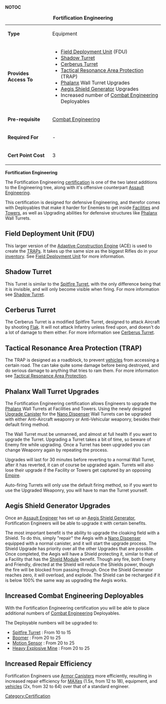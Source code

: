 **NOTOC**

<table>
<caption><strong>Fortification Engineering</strong></caption>
<tbody>
<tr class="odd">
<td><p><strong>Type</strong></p></td>
<td><p>Equipment</p></td>
</tr>
<tr class="even">
<td><p><strong>Provides Access To</strong></p></td>
<td><ul>
<li><a href="Field_Deployment_Unit.md" title="wikilink">Field Deployment Unit</a> (FDU)</li>
<li><a href="Shadow_Turret.md" title="wikilink">Shadow Turret</a></li>
<li><a href="Cerberus_Turret.md" title="wikilink">Cerberus Turret</a></li>
<li><a href="Tactical_Resonance_Area_Protection.md" title="wikilink">Tactical Resonance Area Protection</a> (TRAP)</li>
<li><a href="Phalanx.md" title="wikilink">Phalanx</a> Wall Turret Upgrades</li>
<li><a href="Aegis_Shield_Generator.md" title="wikilink">Aegis Shield Generator</a> Upgrades</li>
<li>Increased number of <a href="Combat_Engineering.md" title="wikilink">Combat Engineering</a> Deployables</li>
</ul></td>
</tr>
<tr class="odd">
<td><p><strong>Pre-requisite</strong></p></td>
<td><p><a href="Combat_Engineering.md" title="wikilink">Combat Engineering</a></p></td>
</tr>
<tr class="even">
<td><p><strong>Required For</strong></p></td>
<td><p>-</p></td>
</tr>
<tr class="odd">
<td><p><strong>Cert Point Cost</strong></p></td>
<td><p>3</p></td>
</tr>
</tbody>
</table>

**Fortification Engineering**

The Fortification Engineering [certification](Certification.md)
is one of the two latest additions to the Engineering tree, along with
it's offensive counterpart [Assault
Engineering](Assault_Engineering.md).

This certification is designed for defensive Engineering, and therefor
comes with Deployables that make it harder for Enemies to get inside
[Facilities](../locations/Facilities.md) and [Towers](../locations/Towers.md), as
well as Upgrading abilities for defensive structures like
[Phalanx](../items/Phalanx.md) Wall Turrets.

## Field Deployment Unit (FDU)

This larger version of the [Adaptive Construction
Engine](../weapons/Adaptive_Construction_Engine.md) (ACE) is used to create
the [TRAPs](../weapons/Tactical_Resonance_Area_Protection.md). It takes up
the same size as the biggest Rifles do in your
[inventory](../terminology/Inventory.md). See [Field Deployment
Unit](../weapons/Field_Deployment_Unit.md) for more information.

## Shadow Turret

This Turret is similar to the [Spitfire Turret](#Spitfire),
with the only difference being that it is invisible, and will only
become visible when firing. For more information see [Shadow
Turret](../weapons/Shadow_Turret.md).

## Cerberus Turret

The Cerberus Turret is a modified Spitfire Turret, designed to attack
Aircraft by shooting [Flak](../weapons/Flak.md). It will not attack
Infantry unless fired upon, and doesn't do a lot of damage to them
either. For more information see [Cerberus
Turret](../weapons/Cerberus_Turret.md).

## Tactical Resonance Area Protection (TRAP)

The TRAP is designed as a roadblock, to prevent
[vehicles](../vehicles/Vehicle.md) from accessing a certain road. The can
take quite some damage before being destroyed, and do serious damage to
anything that tries to ram them. For more information see [Tactical
Resonance Area
Protection](../weapons/Tactical_Resonance_Area_Protection.md).

## Phalanx Wall Turret Upgrades

The Fortification Engineering certification allows Engineers to upgrade
the [Phalanx](../items/Phalanx.md) Wall Turrets at Facilities and Towers.
Using the newly designed [Upgrade Canister](../items/Upgrade_Canister.md)
for the [Nano Dispenser](../weapons/Nano_Dispenser.md) Wall Turrets can be
upgraded with either Anti-Aircraft weaponry or Anti-Vehicular weaponry,
besides their default firing method.

The Wall Turret must be unmanned, and almost at full health if you want
to upgrade the Turret. Upgrading a Turret takes a bit of time, so beware
of Enemy fire while upgrading. Once a Turret has been upgraded you can
change Weaponry again by repeating the process.

Upgrades will last for 30 minutes before reverting to a normal Wall
Turret, after it has reverted, it can of course be upgraded again.
Turrets will also lose their upgrade if the Facility or Towers get
captured by an opposing [Empire](../terminology/Empire.md).

Auto-firing Turrets will only use the default firing method, so if you
want to use the Upgraded Weaponry, you will have to man the Turret
yourself.

## Aegis Shield Generator Upgrades

Once an [Assault Engineer](Assault_Engineering.md) has set up an
[Aegis Shield Generator](../weapons/Aegis_Shield_Generator.md),
Fortification Engineers will be able to upgrade it with certain
benefits.

The most important benefit is the ability to upgrade the cloaking field
with a Shield. To do this, simply "repair" the Aegis with a [Nano
Dispenser](../weapons/Nano_Dispenser.md) equipped with a normal canister,
and it will start the upgrade process. The Shield Upgrade has priority
over all the other Upgrades that are possible. Once completed, the Aegis
will have a Shield protecting it, similar to that of a Facility that has
the [Shield Module](../items/Shield_Module.md) benefit. Though any fire,
both Enemy and Friendly, directed at the Shield will reduce the Shields
power, though the fire will be blocked from passing through. Once the
Shield Generator reaches zero, it will overload, and explode. The Shield
can be recharged if it is below 100% the same way as upgrading the Aegis
works.

## Increased Combat Engineering Deployables

With the Fortification Engineering certification you will be able to
place additional numbers of [Combat
Engineering](Combat_Engineering.md) Deployables.

The Deployable numbers will be upgraded to:

- [Spitfire Turret](#Spitfire) : From 10 to 15
- [Boomer](#Boomer) : From 20 to 25
- [Motion Sensor](#Motion_Sensor) : From 20 to 25
- [Heavy Explosive Mine](#HEMine) : From 20 to 25

## Increased Repair Efficiency

Fortification Engineers use [Armor Canisters](../items/Armor_Canister.md)
more efficiently, resulting in increased repair efficiency for
[MAXes](../items/Mechanized_Assault_Exo-Suit.md) (1.5x, from 12 to 18), equipment, and
[vehicles](../vehicles/Vehicle.md) (2x, from 32 to 64) over that of a
standard engineer.

[Category:Certification](Category:Certification.md)
